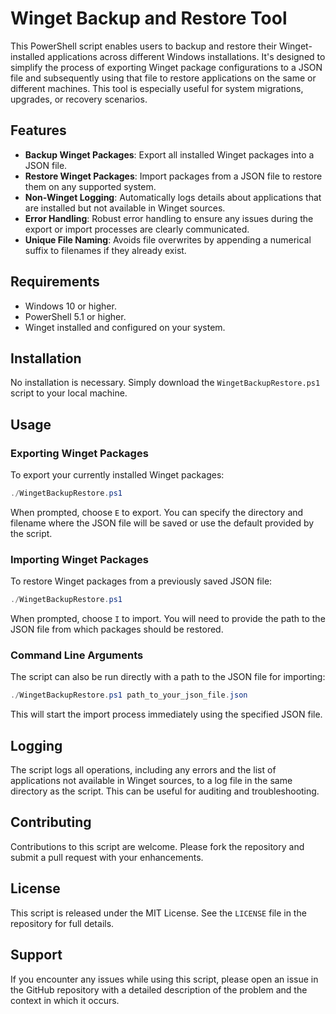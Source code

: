 # Winget Backup and Restore Tool

This PowerShell script enables users to backup and restore their Winget-installed applications across different Windows installations. It's designed to simplify the process of exporting Winget package configurations to a JSON file and subsequently using that file to restore applications on the same or different machines. This tool is especially useful for system migrations, upgrades, or recovery scenarios.

## Features

- **Backup Winget Packages**: Export all installed Winget packages into a JSON file.
- **Restore Winget Packages**: Import packages from a JSON file to restore them on any supported system.
- **Non-Winget Logging**: Automatically logs details about applications that are installed but not available in Winget sources.
- **Error Handling**: Robust error handling to ensure any issues during the export or import processes are clearly communicated.
- **Unique File Naming**: Avoids file overwrites by appending a numerical suffix to filenames if they already exist.

## Requirements

- Windows 10 or higher.
- PowerShell 5.1 or higher.
- Winget installed and configured on your system.

## Installation

No installation is necessary. Simply download the `WingetBackupRestore.ps1` script to your local machine.

## Usage

### Exporting Winget Packages

To export your currently installed Winget packages:

```powershell
./WingetBackupRestore.ps1
```

When prompted, choose `E` to export. You can specify the directory and filename where the JSON file will be saved or use the default provided by the script.

### Importing Winget Packages

To restore Winget packages from a previously saved JSON file:

```powershell
./WingetBackupRestore.ps1
```

When prompted, choose `I` to import. You will need to provide the path to the JSON file from which packages should be restored.

### Command Line Arguments

The script can also be run directly with a path to the JSON file for importing:

```powershell
./WingetBackupRestore.ps1 path_to_your_json_file.json
```

This will start the import process immediately using the specified JSON file.

## Logging

The script logs all operations, including any errors and the list of applications not available in Winget sources, to a log file in the same directory as the script. This can be useful for auditing and troubleshooting.

## Contributing

Contributions to this script are welcome. Please fork the repository and submit a pull request with your enhancements.

## License

This script is released under the MIT License. See the `LICENSE` file in the repository for full details.

## Support

If you encounter any issues while using this script, please open an issue in the GitHub repository with a detailed description of the problem and the context in which it occurs.
